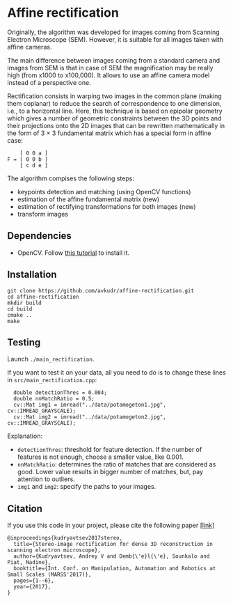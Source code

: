 # Affine rectification
Originally, the algorithm was developed for images coming from Scanning Electron Microscope (SEM). However, it is suitable for all images taken with affine cameras.

The main difference between images coming from a standard camera and images from SEM is that in case of SEM the magnification may be really high (from x1000 to x100,000). It allows to use an affine camera model instead of a perspective one. 

Rectification consists in warping two images in the common plane (making them coplanar) to reduce the search of correspondence to one dimension, i.e., to a horizontal line. Here, this technique is based on epipolar geometry which gives a number of geometric constraints between the 3D points and their projections onto the 2D images that can be rewritten mathematically in the form of 3 × 3 fundamental matrix which has a special form in affine case:

        [ 0 0 a ]
    F = [ 0 0 b ]
        [ c d e ]
        
The algorithm compises the following steps:
- keypoints detection and matching (using OpenCV functions)
- estimation of the affine fundamental matrix (new)
- estimation of rectifying transformations for both images (new)
- transform images     

## Dependencies

- OpenCV. Follow [this tutorial](https://docs.opencv.org/trunk/d7/d9f/tutorial_linux_install.html) to install it.

## Installation

```
git clone https://github.com/avkudr/affine-rectification.git
cd affine-rectification
mkdir build
cd build 
cmake ..
make
```

## Testing

Launch ```./main_rectification```.

If you want to test it on your data, all you need to do is to change these lines in ```src/main_rectification.cpp```:
```
  double detectionThres = 0.004;
  double nnMatchRatio = 0.5;
  cv::Mat img1 = imread("../data/potamogeton1.jpg", cv::IMREAD_GRAYSCALE);
  cv::Mat img2 = imread("../data/potamogeton2.jpg", cv::IMREAD_GRAYSCALE);
```
Explanation:
- ```detectionThres```: threshold for feature detection. If the number of features is not enough, choose a smaller value, like 0.001.
- ```nnMatchRatio```: determines the ratio of matches that are considered as good. Lower value results in bigger number of matches, but, pay attention to outliers.
- ```img1``` and ```img2```: specify the paths to your images.

## Citation

If you use this code in your project, please cite the following paper [[link]](http://ieeexplore.ieee.org/abstract/document/8001905/)
```
@inproceedings{kudryavtsev2017stereo,
  title={Stereo-image rectification for dense 3D reconstruction in scanning electron microscope},
  author={Kudryavtsev, Andrey V and Demb{\'e}l{\'e}, Sounkalo and Piat, Nadine},
  booktitle={Int. Conf. on Manipulation, Automation and Robotics at Small Scales (MARSS'2017)},
  pages={1--6},
  year={2017},
}
```
